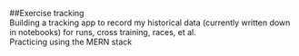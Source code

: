   ##Exercise tracking  
Building a tracking app to record my historical data (currently written down in notebooks) for runs, cross training, races, et al.  
Practicing using the MERN stack  
